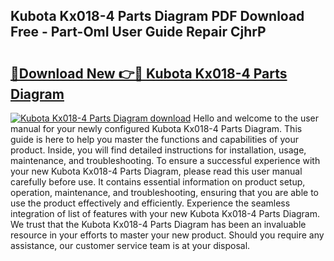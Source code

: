 ## Kubota Kx018-4 Parts Diagram PDF Download Free - Part-OmI User Guide Repair CjhrP

# <h2><a href="http://dfnhs1s.blite.top/?on=Kubota+Kx018-4+Parts+Diagram">🔗Download New 👉🔴 Kubota Kx018-4 Parts Diagram</a></h2>

[![Kubota Kx018-4 Parts Diagram download](https://i.imgur.com/lujVjoI.png)](http://dfnhs1s.blite.top/?on=Kubota+Kx018-4+Parts+Diagram)
Hello and welcome to the user manual for your newly configured Kubota Kx018-4 Parts Diagram. This guide is here to help you master the functions and capabilities of your product. Inside, you will find detailed instructions for installation, usage, maintenance, and troubleshooting. To ensure a successful experience with your new Kubota Kx018-4 Parts Diagram, please read this user manual carefully before use. It contains essential information on product setup, operation, maintenance, and troubleshooting, ensuring that you are able to use the product effectively and efficiently. Experience the seamless integration of list of features with your new Kubota Kx018-4 Parts Diagram. We trust that the Kubota Kx018-4 Parts Diagram has been an invaluable resource in your efforts to master your new product. Should you require any assistance, our customer service team is at your disposal.
